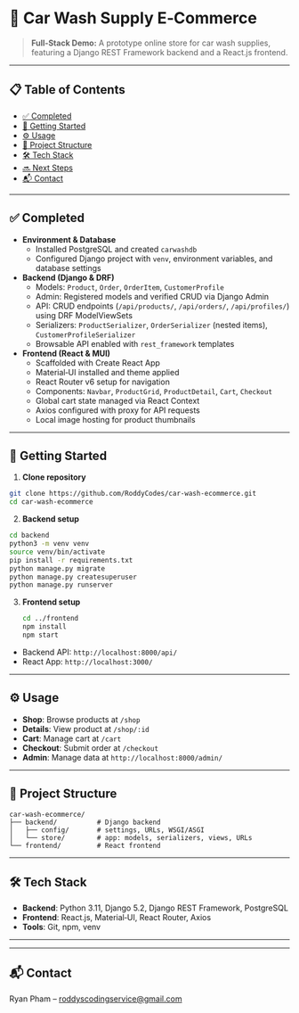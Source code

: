 # 🚗 Car Wash Supply E‑Commerce

> **Full‑Stack Demo:** A prototype online store for car wash supplies, featuring a Django REST Framework backend and a React.js frontend.

---

## 📋 Table of Contents

- [✅ Completed](#-completed)
- [🚀 Getting Started](#-getting-started)
- [⚙️ Usage](#️-usage)
- [📂 Project Structure](#-project-structure)
- [🛠 Tech Stack](#-tech-stack)
- [🔜 Next Steps](#-next-steps)
- [📬 Contact](#-contact)

---

## ✅ Completed

- **Environment & Database**
  - Installed PostgreSQL and created `carwashdb`
  - Configured Django project with `venv`, environment variables, and database settings
- **Backend (Django & DRF)**
  - Models: `Product`, `Order`, `OrderItem`, `CustomerProfile`
  - Admin: Registered models and verified CRUD via Django Admin
  - API: CRUD endpoints (`/api/products/`, `/api/orders/`, `/api/profiles/`) using DRF ModelViewSets
  - Serializers: `ProductSerializer`, `OrderSerializer` (nested items), `CustomerProfileSerializer`
  - Browsable API enabled with `rest_framework` templates
- **Frontend (React & MUI)**
  - Scaffolded with Create React App
  - Material‑UI installed and theme applied
  - React Router v6 setup for navigation
  - Components: `Navbar`, `ProductGrid`, `ProductDetail`, `Cart`, `Checkout`
  - Global cart state managed via React Context
  - Axios configured with proxy for API requests
  - Local image hosting for product thumbnails

---

## 🚀 Getting Started

1. **Clone repository**

```bash
git clone https://github.com/RoddyCodes/car-wash-ecommerce.git
cd car-wash-ecommerce
````

2. **Backend setup**
```bash
cd backend
python3 -m venv venv
source venv/bin/activate
pip install -r requirements.txt
python manage.py migrate
python manage.py createsuperuser
python manage.py runserver
````

3. **Frontend setup**
   ```bash
   cd ../frontend
   npm install
   npm start
   ```



- Backend API: `http://localhost:8000/api/`
- React App: `http://localhost:3000/`

---

## ⚙️ Usage

- **Shop**: Browse products at `/shop`
- **Details**: View product at `/shop/:id`
- **Cart**: Manage cart at `/cart`
- **Checkout**: Submit order at `/checkout`
- **Admin**: Manage data at `http://localhost:8000/admin/`

---

## 📂 Project Structure

```plaintext
car-wash-ecommerce/
├── backend/          # Django backend
│   ├── config/       # settings, URLs, WSGI/ASGI
│   └── store/        # app: models, serializers, views, URLs
└── frontend/         # React frontend
````

---

## 🛠 Tech Stack

- **Backend**: Python 3.11, Django 5.2, Django REST Framework, PostgreSQL
- **Frontend**: React.js, Material‑UI, React Router, Axios
- **Tools**: Git, npm, venv

---

---

## 📬 Contact

Ryan Pham – [roddyscodingservice@gmail.com](mailto\:roddyscodingservice@gmail.com)


